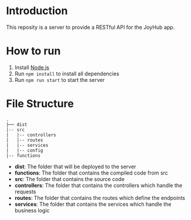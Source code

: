 # Introduction
This reposity is a server to provide a RESTful API for the JoyHub app.

# How to run
1. Install [Node.js](https://nodejs.org/en/)
2. Run `npm install` to install all dependencies
3. Run `npm run start` to start the server

# File Structure
```
.
├── dist
|-- src
|   |-- controllers
|   |-- routes
|   |-- services
|   |-- config
|-- functions
```

- **dist**: The folder that will be deployed to the server
- **functions**: The folder that contains the compiled code from src
- **src**: The folder that contains the source code
- **controllers**: The folder that contains the controllers which handle the requests
- **routes**: The folder that contains the routes which define the endpoints
- **services**: The folder that contains the services which handle the business logic
